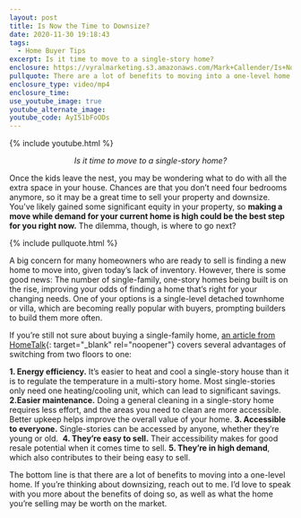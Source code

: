 ```yaml
---
layout: post
title: Is Now the Time to Downsize?
date: 2020-11-30 19:18:43
tags:
  - Home Buyer Tips
excerpt: Is it time to move to a single-story home?
enclosure: https://vyralmarketing.s3.amazonaws.com/Mark+Callender/Is+Now+the+Time+to+Downsize_.mp4
pullquote: There are a lot of benefits to moving into a one-level home.
enclosure_type: video/mp4
enclosure_time:
use_youtube_image: true
youtube_alternate_image:
youtube_code: AyI51bFoODs
---
```


{% include youtube.html %}

<p style="text-align: center;"><em>Is it time to move to a single-story home?</em></p>

Once the kids leave the nest, you may be wondering what to do with all the extra space in your house. Chances are that you don’t need four bedrooms anymore, so it may be a great time to sell your property and downsize. You’ve likely gained some significant equity in your property, so **making a move while demand for your current home is high could be the best step for you right now.** The dilemma, though, is where to go next?

{% include pullquote.html %}

A big concern for many homeowners who are ready to sell is finding a new home to move into, given today’s lack of inventory. However, there is some good news: The number of single-family, one-story homes being built is on the rise, improving your odds of finding a home that’s right for your changing needs. One of your options is a single-level detached townhome or villa, which are becoming really popular with buyers, prompting builders to build them more often. 

If you’re still not sure about buying a single-family home, [an article from HomeTalk](https://www.hometalk.com/13105365/5-easy-steps-to-downsize){: target="_blank" rel="noopener"} covers several advantages of switching from two floors to one:

**1. Energy efficiency.** It’s easier to heat and cool a single-story house than it is to regulate the temperature in a multi-story home. Most single-stories only need one heating/cooling unit, which can lead to significant savings.
**2.Easier maintenance.** Doing a general cleaning in a single-story home requires less effort, and the areas you need to clean are more accessible. Better upkeep helps improve the overall value of your home.
**3. Accessible to everyone.** Single-stories can be accessed by anyone, whether they’re young or old.&nbsp;
**4. They’re easy to sell.** Their accessibility makes for good resale potential when it comes time to sell.
**5. They’re in high demand**, which also contributes to their being easy to sell.

The bottom line is that there are a lot of benefits to moving into a one-level home. If you’re thinking about downsizing, reach out to me. I’d love to speak with you more about the benefits of doing so, as well as what the home you’re selling may be worth on the market.
